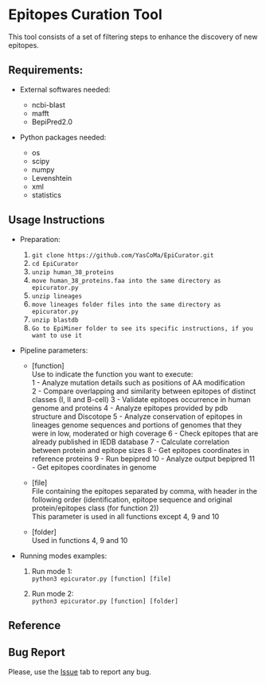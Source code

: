 # Epitopes Curation Tool

This tool consists of a set of filtering steps to enhance the discovery of new epitopes.

## Requirements:
* External softwares needed:
	- ncbi-blast
	- mafft
	- BepiPred2.0
	
* Python packages needed:
	- os
	- scipy
	- numpy
	- Levenshtein
	- xml
	- statistics

## Usage Instructions
* Preparation:
	1. ````git clone https://github.com/YasCoMa/EpiCurator.git````
	2. ````cd EpiCurator````
	3. ````unzip human_38_proteins````
	4. ````move human_38_proteins.faa into the same directory as epicurator.py````
	5. ````unzip lineages````
	6. ````move lineages folder files into the same directory as epicurator.py````
	7. ````unzip blastdb````
	8. ````Go to EpiMiner folder to see its specific instructions, if you want to use it````

* Pipeline parameters:
	- [function] <br>
		Use to indicate the function you want to execute: <br>
		1 - Analyze mutation details such as positions of AA modification <br>
		2 - Compare overlapping and similarity between epitopes of distinct classes (I, II and B-cell)
		3 - Validate epitopes occurrence in human genome and proteins
		4 - Analyze epitopes provided by pdb structure and Discotope
		5 - Analyze conservation of epitopes in lineages genome sequences and portions of genomes that they were in low, moderated or high coverage
		6 - Check epitopes that are already published in IEDB database
		7 - Calculate correlation between protein and epitope sizes
		8 - Get epitopes coordinates in reference proteins
		9 - Run bepipred
		10 - Analyze output bepipred
		11 - Get epitopes coordinates in genome

	- [file] <br>
		File containing the epitopes separated by comma, with header in the following order (identification, epitope sequence and original protein/epitopes class (for function 2)) <br>
		This parameter is used in all functions except 4, 9 and 10
	
	- [folder] <br>
		Used in functions 4, 9 and 10<br>

* Running modes examples:
	1. Run mode 1: <br>
	````python3 epicurator.py [function] [file] ````

	2. Run mode 2: <br>
	````python3 epicurator.py [function] [folder] ````

## Reference

## Bug Report
Please, use the [Issue](https://github.com/YasCoMa/Epicurator/issues) tab to report any bug.
